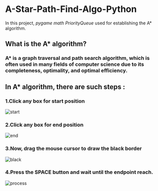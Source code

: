 # A-Star-Path-Find-Algo-Python

In this project, *pygame* *math*  *PriorityQueue*   used for establishing the A* algorithm.

## What is the A* algorithm?
### A* is a graph traversal and path search algorithm, which is often used in many fields of computer science due to its completeness, optimality, and optimal efficiency. 
 


## In A* algorithm, there are such steps :


### 1.Click any box for start position
![start](https://user-images.githubusercontent.com/64283478/98241015-519e1b80-1f90-11eb-997e-aae4ac98ed3b.PNG)



### 2.Click any box for end position

![end](https://user-images.githubusercontent.com/64283478/98241055-61b5fb00-1f90-11eb-8728-87ddc9e1f087.PNG)

 

### 3.Now, drag the mouse cursor to draw the black border
![black](https://user-images.githubusercontent.com/64283478/98241064-65498200-1f90-11eb-93e8-b1bb4cf01087.PNG)



### 4.Press the SPACE button and wait until the endpoint reach.
![process](https://user-images.githubusercontent.com/64283478/98241061-637fbe80-1f90-11eb-80b1-496d9f12c436.PNG)
